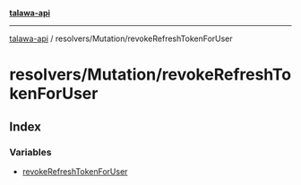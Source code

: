 [**talawa-api**](../../../README.md)

***

[talawa-api](../../../modules.md) / resolvers/Mutation/revokeRefreshTokenForUser

# resolvers/Mutation/revokeRefreshTokenForUser

## Index

### Variables

- [revokeRefreshTokenForUser](variables/revokeRefreshTokenForUser.md)
